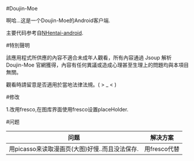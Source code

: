 #Doujin-Moe

啊哈...这是一个Doujin-Moe的Android客户端.

主要代码参考自[NHentai-android](https://github.com/fython/NHentai-android).

#特別聲明

該應用程式所供應的內容不適合未成年人觀看，所有內容通過 Jsoup 解析 Doujin-Moe 官網獲得，內容有任何異議或造成心理甚至生理上的問題均與本項目無關。

觀看時請留意是否適用於當地法律法規。( > _ < )

#修改

1.改用fresco,在图库界面使用fresco设置placeHolder.


#问题

|问题     | 解决方案                                  |
| ---------------------------------------------- | --------------------------------------------- |
|用picasso来读取漫画页(大图)好慢..而且没法保存.     | 用fresco代替                                  |


